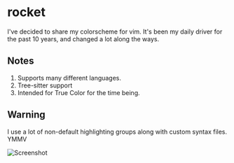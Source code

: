 # rocket
I've decided to share my colorscheme for vim. It's been my daily driver for the past 10 years, and changed a lot along the ways. 

Notes
-----
1. Supports many different languages.
2. Tree-sitter support
3. Intended for True Color for the time being.

Warning
-------
I use a lot of non-default highlighting groups along with custom syntax files. YMMV 

![Screenshot](https://i.imgur.com/fLkR3MH.png)

